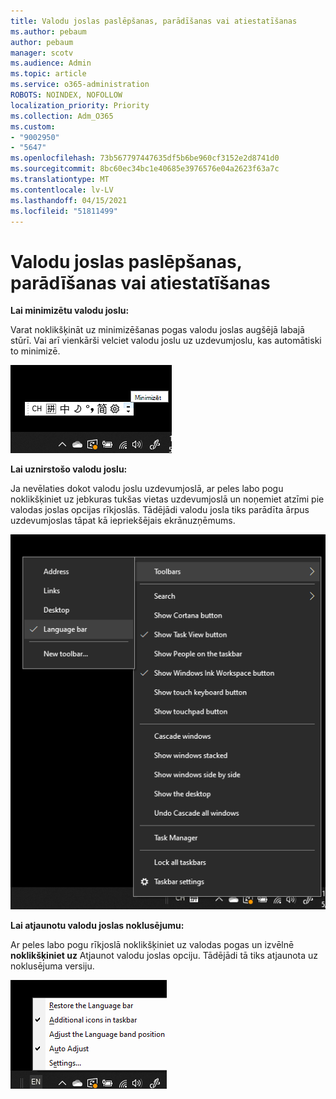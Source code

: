 ```yaml
---
title: Valodu joslas paslēpšanas, parādīšanas vai atiestatīšanas
ms.author: pebaum
author: pebaum
manager: scotv
ms.audience: Admin
ms.topic: article
ms.service: o365-administration
ROBOTS: NOINDEX, NOFOLLOW
localization_priority: Priority
ms.collection: Adm_O365
ms.custom:
- "9002950"
- "5647"
ms.openlocfilehash: 73b567797447635df5b6be960cf3152e2d8741d0
ms.sourcegitcommit: 8bc60ec34bc1e40685e3976576e04a2623f63a7c
ms.translationtype: MT
ms.contentlocale: lv-LV
ms.lasthandoff: 04/15/2021
ms.locfileid: "51811499"
---
```

# <a name="hide-display-or-reset-the-language-bar"></a>Valodu joslas paslēpšanas, parādīšanas vai atiestatīšanas

**Lai minimizētu valodu joslu:**

Varat noklikšķināt uz minimizēšanas pogas valodu joslas augšējā labajā stūrī. Vai arī vienkārši velciet valodu joslu uz uzdevumjoslu, kas automātiski to minimizē.

![Valodu joslas minimizēšana](media/minimize-language-bar.png)

**Lai uznirstošo valodu joslu:**

Ja nevēlaties dokot valodu joslu uzdevumjoslā, ar peles labo pogu noklikšķiniet  uz jebkuras tukšas vietas uzdevumjoslā un noņemiet atzīmi pie valodas joslas opcijas rīkjoslās. Tādējādi valodu josla tiks parādīta ārpus uzdevumjoslas tāpat kā iepriekšējais ekrānuzņēmums.

![Pop out language bar](media/pop-out-language-bar.png)

**Lai atjaunotu valodu joslas noklusējumu:**

Ar peles labo pogu rīkjoslā noklikšķiniet uz valodas pogas un izvēlnē **noklikšķiniet uz** Atjaunot valodu joslas opciju. Tādējādi tā tiks atjaunota uz noklusējuma versiju.

![Valodu joslas atjaunošana](media/restore-language-bar.png)
